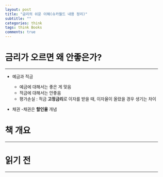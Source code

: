 ```yaml
---  
layout: post  
title: "금리의 쉬운 이해(슈카월드 내용 정리)"
subtitle: ""  
categories: think
tags: think Books
comments: true 
---  
```


# 금리가 오르면 왜 안좋은가?
---
- 예금과 적금
    - 예금에 대해서는 좋은 게 맞음
    - 적금에 대해서는 안좋음
    - 평가손실 : 적금 **고정금리**로 이자를 받을 때, 이자율이 올랐을 경우 생기는 차이

- 채권
    -채권은 **할인율** 개념
    



# 책 개요
---

# 읽기 전
---

#
